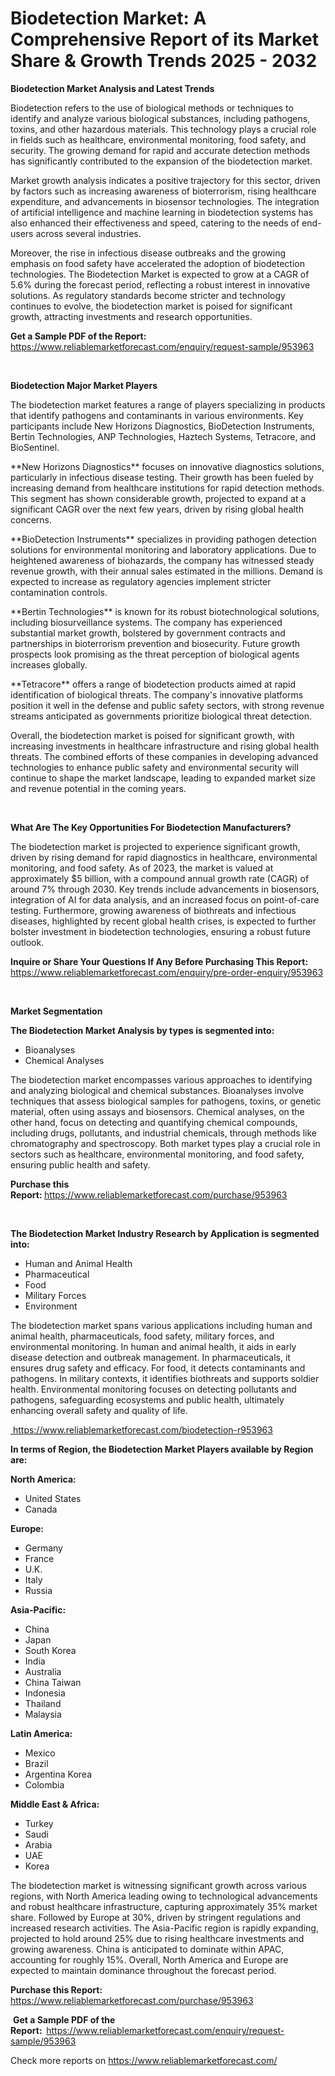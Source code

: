 <p><h1>Biodetection Market: A Comprehensive Report of its Market Share & Growth Trends 2025 - 2032</h1></p><p><strong>Biodetection Market Analysis and Latest Trends</strong></p>
<p><p>Biodetection refers to the use of biological methods or techniques to identify and analyze various biological substances, including pathogens, toxins, and other hazardous materials. This technology plays a crucial role in fields such as healthcare, environmental monitoring, food safety, and security. The growing demand for rapid and accurate detection methods has significantly contributed to the expansion of the biodetection market.</p><p>Market growth analysis indicates a positive trajectory for this sector, driven by factors such as increasing awareness of bioterrorism, rising healthcare expenditure, and advancements in biosensor technologies. The integration of artificial intelligence and machine learning in biodetection systems has also enhanced their effectiveness and speed, catering to the needs of end-users across several industries.</p><p>Moreover, the rise in infectious disease outbreaks and the growing emphasis on food safety have accelerated the adoption of biodetection technologies. The Biodetection Market is expected to grow at a CAGR of 5.6% during the forecast period, reflecting a robust interest in innovative solutions. As regulatory standards become stricter and technology continues to evolve, the biodetection market is poised for significant growth, attracting investments and research opportunities.</p></p>
<p><strong>Get a Sample PDF of the Report:&nbsp;</strong> <a href="https://www.reliablemarketforecast.com/enquiry/request-sample/953963?utm_campaign=2721&utm_medium=2&utm_source=Github&utm_content=ia&utm_term=07032025&utm_id=biodetection">https://www.reliablemarketforecast.com/enquiry/request-sample/953963</a></p>
<p>&nbsp;</p>
<p><strong>Biodetection Major Market Players</strong></p>
<p><p>The biodetection market features a range of players specializing in products that identify pathogens and contaminants in various environments. Key participants include New Horizons Diagnostics, BioDetection Instruments, Bertin Technologies, ANP Technologies, Haztech Systems, Tetracore, and BioSentinel.</p><p>**New Horizons Diagnostics** focuses on innovative diagnostics solutions, particularly in infectious disease testing. Their growth has been fueled by increasing demand from healthcare institutions for rapid detection methods. This segment has shown considerable growth, projected to expand at a significant CAGR over the next few years, driven by rising global health concerns.</p><p>**BioDetection Instruments** specializes in providing pathogen detection solutions for environmental monitoring and laboratory applications. Due to heightened awareness of biohazards, the company has witnessed steady revenue growth, with their annual sales estimated in the millions. Demand is expected to increase as regulatory agencies implement stricter contamination controls.</p><p>**Bertin Technologies** is known for its robust biotechnological solutions, including biosurveillance systems. The company has experienced substantial market growth, bolstered by government contracts and partnerships in bioterrorism prevention and biosecurity. Future growth prospects look promising as the threat perception of biological agents increases globally.</p><p>**Tetracore** offers a range of biodetection products aimed at rapid identification of biological threats. The company's innovative platforms position it well in the defense and public safety sectors, with strong revenue streams anticipated as governments prioritize biological threat detection.</p><p>Overall, the biodetection market is poised for significant growth, with increasing investments in healthcare infrastructure and rising global health threats. The combined efforts of these companies in developing advanced technologies to enhance public safety and environmental security will continue to shape the market landscape, leading to expanded market size and revenue potential in the coming years.</p></p>
<p>&nbsp;</p>
<p><strong>What Are The Key Opportunities For Biodetection Manufacturers?</strong></p>
<p><p>The biodetection market is projected to experience significant growth, driven by rising demand for rapid diagnostics in healthcare, environmental monitoring, and food safety. As of 2023, the market is valued at approximately $5 billion, with a compound annual growth rate (CAGR) of around 7% through 2030. Key trends include advancements in biosensors, integration of AI for data analysis, and an increased focus on point-of-care testing. Furthermore, growing awareness of biothreats and infectious diseases, highlighted by recent global health crises, is expected to further bolster investment in biodetection technologies, ensuring a robust future outlook.</p></p>
<p><strong>Inquire or Share Your Questions If Any Before Purchasing This Report:</strong> <a href="https://www.reliablemarketforecast.com/enquiry/pre-order-enquiry/953963?utm_campaign=2721&utm_medium=2&utm_source=Github&utm_content=ia&utm_term=07032025&utm_id=biodetection">https://www.reliablemarketforecast.com/enquiry/pre-order-enquiry/953963</a></p>
<p>&nbsp;</p>
<p><strong>Market Segmentation</strong></p>
<p><strong>The Biodetection Market Analysis by types is segmented into:</strong></p>
<p><ul><li>Bioanalyses</li><li>Chemical Analyses</li></ul></p>
<p><p>The biodetection market encompasses various approaches to identifying and analyzing biological and chemical substances. Bioanalyses involve techniques that assess biological samples for pathogens, toxins, or genetic material, often using assays and biosensors. Chemical analyses, on the other hand, focus on detecting and quantifying chemical compounds, including drugs, pollutants, and industrial chemicals, through methods like chromatography and spectroscopy. Both market types play a crucial role in sectors such as healthcare, environmental monitoring, and food safety, ensuring public health and safety.</p></p>
<p><strong>Purchase this Report:&nbsp;</strong><a href="https://www.reliablemarketforecast.com/purchase/953963?utm_campaign=2721&utm_medium=2&utm_source=Github&utm_content=ia&utm_term=07032025&utm_id=biodetection">https://www.reliablemarketforecast.com/purchase/953963</a></p>
<p>&nbsp;</p>
<p><strong>The Biodetection Market Industry Research by Application is segmented into:</strong></p>
<p><ul><li>Human and Animal Health</li><li>Pharmaceutical</li><li>Food</li><li>Military Forces</li><li>Environment</li></ul></p>
<p><p>The biodetection market spans various applications including human and animal health, pharmaceuticals, food safety, military forces, and environmental monitoring. In human and animal health, it aids in early disease detection and outbreak management. In pharmaceuticals, it ensures drug safety and efficacy. For food, it detects contaminants and pathogens. In military contexts, it identifies biothreats and supports soldier health. Environmental monitoring focuses on detecting pollutants and pathogens, safeguarding ecosystems and public health, ultimately enhancing overall safety and quality of life.</p></p>
<p><a href="https://www.reliablemarketforecast.com/biodetection-r953963?utm_campaign=2721&utm_medium=2&utm_source=Github&utm_content=ia&utm_term=07032025&utm_id=biodetection">&nbsp;https://www.reliablemarketforecast.com/biodetection-r953963</a></p>
<p><strong>In terms of Region, the Biodetection Market Players available by Region are:</strong></p>
<p>
    <p> <strong> North America: </strong>
        <ul>
            <li>United States</li>
            <li>Canada</li>
        </ul>
        </p> 
    <p> <strong> Europe: </strong>
        <ul>
            <li>Germany</li>
            <li>France</li>
            <li>U.K.</li>
            <li>Italy</li>
            <li>Russia</li>
        </ul>
        </p> 
    <p> <strong> Asia-Pacific: </strong>
        <ul>
            <li>China</li>
            <li>Japan</li>
            <li>South Korea</li>
            <li>India</li>
            <li>Australia</li>
            <li>China Taiwan</li>
            <li>Indonesia</li>
            <li>Thailand</li>
            <li>Malaysia</li>
        </ul>
        </p> 
    <p> <strong> Latin America: </strong>
        <ul>
            <li>Mexico</li>
            <li>Brazil</li>
            <li>Argentina Korea</li>
            <li>Colombia</li>
        </ul>
        </p> 
    <p> <strong> Middle East & Africa: </strong>
        <ul>
            <li>Turkey</li>
            <li>Saudi</li>
            <li>Arabia</li>
            <li>UAE</li>
            <li>Korea</li>
        </ul>
    </p>
    </p>
<p><p>The biodetection market is witnessing significant growth across various regions, with North America leading owing to technological advancements and robust healthcare infrastructure, capturing approximately 35% market share. Followed by Europe at 30%, driven by stringent regulations and increased research activities. The Asia-Pacific region is rapidly expanding, projected to hold around 25% due to rising healthcare investments and growing awareness. China is anticipated to dominate within APAC, accounting for roughly 15%. Overall, North America and Europe are expected to maintain dominance throughout the forecast period.</p></p>
<p><strong>Purchase this Report: </strong><a href="https://www.reliablemarketforecast.com/purchase/953963?utm_campaign=2721&utm_medium=2&utm_source=Github&utm_content=ia&utm_term=07032025&utm_id=biodetection">https://www.reliablemarketforecast.com/purchase/953963</a></p>
<p>&nbsp;<strong>Get a Sample PDF of the Report:&nbsp;&nbsp;</strong><a href="https://www.reliablemarketforecast.com/enquiry/request-sample/953963?utm_campaign=2721&utm_medium=2&utm_source=Github&utm_content=ia&utm_term=07032025&utm_id=biodetection">https://www.reliablemarketforecast.com/enquiry/request-sample/953963</a></p>
<p><strong></strong></p>
<p>Check more reports on <a href="https://www.reliablemarketforecast.com/?utm_campaign=2721&utm_medium=2&utm_source=Github&utm_content=ia&utm_term=07032025&utm_id=biodetection">https://www.reliablemarketforecast.com/</a></p>